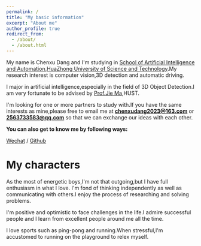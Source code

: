 ```yaml
---
permalink: /
title: "My basic information"
excerpt: "About me"
author_profile: true
redirect_from: 
  - /about/
  - /about.html
---
```

My name is Chenxu Dang and I'm studying in [School of Artificial Intelligence and Automation](http://aia.hust.edu.cn/),[HuaZhong University of
Science and Technology](https://www.hust.edu.cn/).My research interest is computer vision,3D detection and automatic
driving.

I major in artificial intelligence,especially in the field of 3D Object Detection.I am very fortunate to be advised by [Prof.Jie Ma](http://faculty.hust.edu.cn/majie/zh_CN/index/1491001/list/index.htm),HUST.

I'm looking for one or more partners to study with.If you have the same interests as mine,please free to email me at **chenxudang2023@163.com** or 
**2563733583@qq.com** so that we can exchange our ideas with each other.

**You can also get to know me by following ways:**

[Wechat](images/wechat.png) / [Github](https://github.com/MSunDYY)

My characters
========
As the most of energetic boys,I'm not that outgoing,but I have full enthusiasm in what I love.
I'm fond of thinking independently as well as communicating with others.I enjoy the process of researching 
and solving problems.

I'm positive and optimistic to face challenges in the life.I admire successful people and I learn from excellent people
around me all the time.

I love sports such as ping-pong and running.When stressful,I'm accustomed to running on the playground to relex myself.
